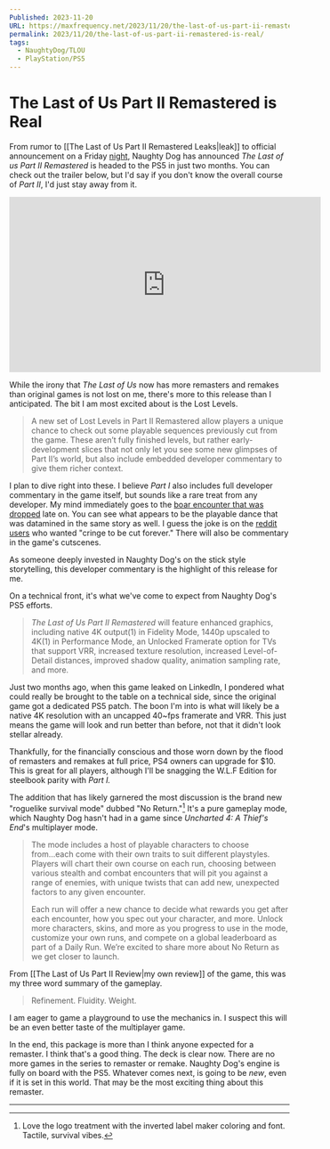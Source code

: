 ```yaml
---
Published: 2023-11-20
URL: https://maxfrequency.net/2023/11/20/the-last-of-us-part-ii-remastered-is-real/
permalink: 2023/11/20/the-last-of-us-part-ii-remastered-is-real/
tags:
  - NaughtyDog/TLOU
  - PlayStation/PS5
---
```

# The Last of Us Part II Remastered is Real

From rumor to [[The Last of Us Part II Remastered Leaks|leak]] to official announcement on a Friday [night](https://twitter.com/Naughty_Dog/status/1725669795889344833), Naughty Dog has announced *The Last of us Part II Remastered* is headed to the PS5 in just two months. You can check out the trailer below, but I'd say if you don't know the overall course of *Part II*, I'd just stay away from it.

<div class=iframe-container>
<iframe width="560" height="315" src="https://www.youtube-nocookie.com/embed/Ye3st9z6jQY?si=7tz4JhT-1kWSgNDS" title="YouTube video player" frameborder="0" allow="accelerometer; autoplay; clipboard-write; encrypted-media; gyroscope; picture-in-picture; web-share" allowfullscreen></iframe>
</div>

While the irony that *The Last of Us* now has more remasters and remakes than original games is not lost on me, there's more to this release than I anticipated. The bit I am most excited about is the Lost Levels.

> A new set of Lost Levels in Part II Remastered allow players a unique chance to check out some playable sequences previously cut from the game. These aren’t fully finished levels, but rather early-development slices that not only let you see some new glimpses of Part II’s world, but also include embedded developer commentary to give them richer context. 

I plan to dive right into these. I believe *Part I* also includes full developer commentary in the game itself, but sounds like a rare treat from any developer. My mind immediately goes to the [boar encounter that was dropped](https://www.gamesradar.com/the-last-of-us-2-datamine-reveals-cut-content-including-a-boar-hunting-scene-and-playable-dance-sequence/) late on. You can see what appears to be the playable dance that was datamined in the same story as well. I guess the joke is on the [reddit users](https://www.reddit.com/r/TheLastOfUs2/comments/uit0dn/comment/i7es15x/?context=3) who wanted "cringe to be cut forever." There will also be commentary in the game's cutscenes.

As someone deeply invested in Naughty Dog's on the stick style storytelling, this developer commentary is the highlight of this release for me.

On a technical front, it's what we've come to expect from Naughty Dog's PS5 efforts.

> *The Last of Us Part II Remastered* will feature enhanced graphics, including native 4K output(1) in Fidelity Mode, 1440p upscaled to 4K(1) in Performance Mode, an Unlocked Framerate option for TVs that support VRR, increased texture resolution, increased Level-of-Detail distances, improved shadow quality, animation sampling rate, and more.

Just two months ago, when this game leaked on LinkedIn, I pondered what could really be brought to the table on a technical side, since the original game got a dedicated PS5 patch. The boon I'm into is what will likely be a native 4K resolution with an uncapped 40~fps framerate and VRR. This just means the game will look and run better than before, not that it didn't look stellar already. 

Thankfully, for the financially conscious and those worn down by the flood of remasters and remakes at full price, PS4 owners can upgrade for $10. This is great for all players, although I'll be snagging the W.L.F Edition for steelbook parity with *Part I.*

The addition that has likely garnered the most discussion is the brand new "roguelike survival mode" dubbed "No Return."[^1] It's a pure gameplay mode, which Naughty Dog hasn't had in a game since *Uncharted 4: A Thief's End*'s multiplayer mode. 

>The mode includes a host of playable characters to choose from...each come with their own traits to suit different playstyles. Players will chart their own course on each run, choosing between various stealth and combat encounters that will pit you against a range of enemies, with unique twists that can add new, unexpected factors to any given encounter.
>
>Each run will offer a new chance to decide what rewards you get after each encounter, how you spec out your character, and more. Unlock more characters, skins, and more as you progress to use in the mode, customize your own runs, and compete on a global leaderboard as part of a Daily Run. We’re excited to share more about No Return as we get closer to launch.

From [[The Last of Us Part II Review|my own review]] of the game, this was my three word summary of the gameplay.

> Refinement. Fluidity. Weight.

I am eager to game a playground to use the mechanics in. I suspect this will be an even better taste of the multiplayer game. 

In the end, this package is more than I think anyone expected for a remaster. I think that's a good thing. The deck is clear now. There are no more games in the series to remaster or remake. Naughty Dog's engine is fully on board with the PS5. Whatever comes next, is going to be *new*, even if it is set in this world. That may be the most exciting thing about this remaster.

---
[^1]: Love the logo treatment with the inverted label maker coloring and font. Tactile, survival vibes. 
